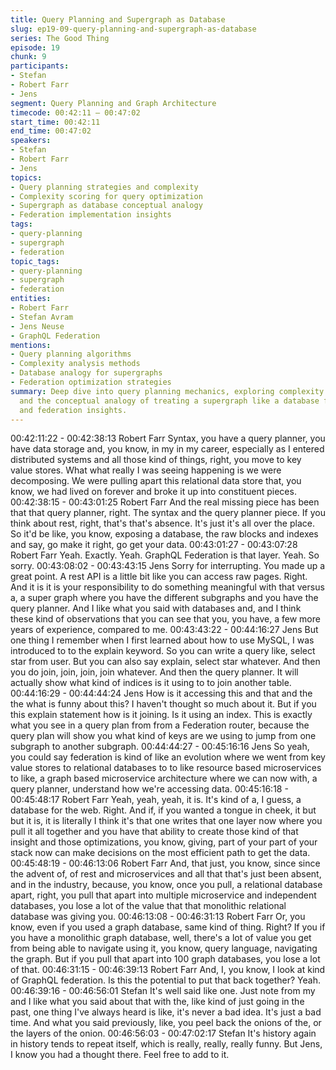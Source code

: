 ```yaml
---
title: Query Planning and Supergraph as Database
slug: ep19-09-query-planning-and-supergraph-as-database
series: The Good Thing
episode: 19
chunk: 9
participants:
- Stefan
- Robert Farr
- Jens
segment: Query Planning and Graph Architecture
timecode: 00:42:11 – 00:47:02
start_time: 00:42:11
end_time: 00:47:02
speakers:
- Stefan
- Robert Farr
- Jens
topics:
- Query planning strategies and complexity
- Complexity scoring for query optimization
- Supergraph as database conceptual analogy
- Federation implementation insights
tags:
- query-planning
- supergraph
- federation
topic_tags:
- query-planning
- supergraph
- federation
entities:
- Robert Farr
- Stefan Avram
- Jens Neuse
- GraphQL Federation
mentions:
- Query planning algorithms
- Complexity analysis methods
- Database analogy for supergraphs
- Federation optimization strategies
summary: Deep dive into query planning mechanics, exploring complexity scoring systems
  and the conceptual analogy of treating a supergraph like a database for optimization
  and federation insights.
---
```


00:42:11:22 - 00:42:38:13
Robert Farr
Syntax, you have a query planner, you have data storage and, you know, in my in my career,
especially as I entered distributed systems and all those kind of things, right, you move to key
value stores. What what really I was seeing happening is we were decomposing. We were
pulling apart this relational data store that, you know, we had lived on forever and broke it up
into constituent pieces.
00:42:38:15 - 00:43:01:25
Robert Farr
And the real missing piece has been that that query planner, right. The syntax and the query
planner piece. If you think about rest, right, that's that's absence. It's just it's all over the place.
So it'd be like, you know, exposing a database, the raw blocks and indexes and say, go make it
right, go get your data.
00:43:01:27 - 00:43:07:28
Robert Farr
Yeah. Exactly. Yeah. GraphQL Federation is that layer. Yeah. So sorry.
00:43:08:02 - 00:43:43:15
Jens
Sorry for interrupting. You made up a great point. A rest API is a little bit like you can access raw
pages. Right. And it is it is your responsibility to do something meaningful with that versus a, a
super graph where you have the different subgraphs and you have the query planner. And I like
what you said with databases and, and I think these kind of observations that you can see that
you, you have, a few more years of experience, compared to me.
00:43:43:22 - 00:44:16:27
Jens
But one thing I remember when I first learned about how to use MySQL, I was introduced to to
the explain keyword. So you can write a query like, select star from user. But you can also say
explain, select star whatever. And then you do join, join, join, join whatever. And then the query
planner. It will actually show what kind of indices is it using to to join another table.
00:44:16:29 - 00:44:44:24
Jens
How is it accessing this and that and the the what is funny about this? I haven't thought so much
about it. But if you this explain statement how is it joining. Is it using an index. This is exactly
what you see in a query plan from from a Federation router, because the query plan will show
you what kind of keys are we using to jump from one subgraph to another subgraph.
00:44:44:27 - 00:45:16:16
Jens
So yeah, you could say federation is kind of like an evolution where we went from key value
stores to relational databases to to like resource based microservices to like, a graph based
microservice architecture where we can now with, a query planner, understand how we're
accessing data.
00:45:16:18 - 00:45:48:17
Robert Farr
Yeah, yeah, yeah, it is. It's kind of a, I guess, a database for the web. Right. And if, if you wanted
a tongue in cheek, it but but it is, it is literally I think it's that one writes that one layer now where
you pull it all together and you have that ability to create those kind of that insight and those
optimizations, you know, giving, part of your part of your stack now can make decisions on the
most efficient path to get the data.
00:45:48:19 - 00:46:13:06
Robert Farr
And, that just, you know, since since the advent of, of rest and microservices and all that that's
just been absent, and in the industry, because, you know, once you pull, a relational database
apart, right, you pull that apart into multiple microservice and independent databases, you lose a
lot of the value that that monolithic relational database was giving you.
00:46:13:08 - 00:46:31:13
Robert Farr
Or, you know, even if you used a graph database, same kind of thing. Right? If you if you have a
monolithic graph database, well, there's a lot of value you get from being able to navigate using
it, you know, query language, navigating the graph. But if you pull that apart into 100 graph
databases, you lose a lot of that.
00:46:31:15 - 00:46:39:13
Robert Farr
And, I, you know, I look at kind of GraphQL federation. Is this the potential to put that back
together? Yeah.
00:46:39:16 - 00:46:56:01
Stefan
It's well said like one. Just note from my and I like what you said about that with the, like kind of
just going in the past, one thing I've always heard is like, it's never a bad idea. It's just a bad
time. And what you said previously, like, you peel back the onions of the, or the layers of the
onion.
00:46:56:03 - 00:47:02:17
Stefan
It's history again in history tends to repeat itself, which is really, really, really funny. But Jens, I
know you had a thought there. Feel free to add to it.